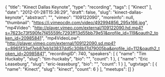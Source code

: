 {
  "title": "Kinect Dallas Keynote",
  "type": "recording",
  "tags": [
    "Kinect"
  ],
  "date": "2012-01-28T15:36:29",
  "draft": false,
  "slug": "kinect-dallas-keynote",
  "abstract": "",
  "vimeo": "109122090",
  "moreinfo": null,
  "thumbnail": "https://i.vimeocdn.com/video/492994856_295x166.jpg",
  "mp4Video": "http://player.vimeo.com/external/109122090.hd.mp4?s=7623c73f590fe7f45559fc7293ff13d55bb79e51&profile_id=119&oauth2_token_id=20985841",
  "mp4VideoLow": "http://player.vimeo.com/external/109122090.sd.mp4?s=8965f33ef7eb87eb1d3837dd5c308b17d79005ba&profile_id=112&oauth2_token_id=20985841",
  "recordingID": 740,
  "speakers": [
    {
      "name": "Tim Huckaby",
      "slug": "tim-huckaby",
      "bio": "",
      "count": 1
    },
    {
      "name": "Eric Leaseburg",
      "slug": "eric-leaseburg",
      "bio": "",
      "count": 1
    }
  ],
  "ugtvtags": [
    {
      "name": "Kinect",
      "slug": "kinect",
      "count": 6
    }
  ],
  "meetups": []
}